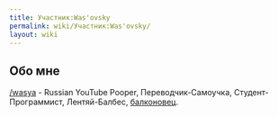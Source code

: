 ```yaml
---
title: Участник:Was'ovsky
permalink: wiki/Участник:Was'ovsky/
layout: wiki
---
```


## Обо мне

[/wasya](wasya "wikilink") - Russian YouTube Pooper,
Переводчик-Самоучка, Студент-Программист, Лентяй-Балбес, [
балконовец](Например,_Балкон "wikilink").
